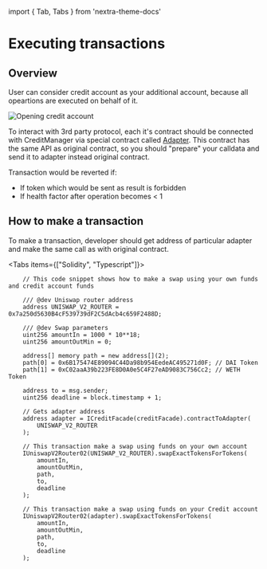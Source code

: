 import { Tab, Tabs } from 'nextra-theme-docs'

# Executing transactions

## Overview

User can consider credit account as your additional account, because all opeartions are executed on behalf of it.

![Opening credit account](/images/credit/execute.jpg)

To interact with 3rd party protocol, each it's contract should be connected with CreditManager via special
contract called [Adapter](/docs/documentation/integrations/intro). This contract has the same API as original contract, so you should "prepare" your calldata and send it to adapter instead original contract.

Transaction would be reverted if:

- If token which would be sent as result is forbidden
- If health factor after operation becomes < 1

## How to make a transaction

To make a transaction, developer should get address of particular adapter and make the same call as with original contract.

<Tabs items={["Solidity", "Typescript"]}>
<Tab>

```solidity
    // This code snippet shows how to make a swap using your own funds and credit account funds

    /// @dev Uniswap router address
    address UNISWAP_V2_ROUTER = 0x7a250d5630B4cF539739dF2C5dAcb4c659F2488D;

    /// @dev Swap parameters
    uint256 amountIn = 1000 * 10**18;
    uint256 amountOutMin = 0;

    address[] memory path = new address[](2);
    path[0] = 0x6B175474E89094C44Da98b954EedeAC495271d0F; // DAI Token
    path[1] = 0xC02aaA39b223FE8D0A0e5C4F27eAD9083C756Cc2; // WETH Token

    address to = msg.sender;
    uint256 deadline = block.timestamp + 1;

    // Gets adapter address
    address adapter = ICreditFacade(creditFacade).contractToAdapter(
        UNISWAP_V2_ROUTER
    );

    // This transaction make a swap using funds on your own account
    IUniswapV2Router02(UNISWAP_V2_ROUTER).swapExactTokensForTokens(
        amountIn,
        amountOutMin,
        path,
        to,
        deadline
    );

    // This transaction make a swap using funds on your Credit account
    IUniswapV2Router02(adapter).swapExactTokensForTokens(
        amountIn,
        amountOutMin,
        path,
        to,
        deadline
    );
```

</Tab>
<Tab>

```typescript

```

</Tab>

</Tabs>
